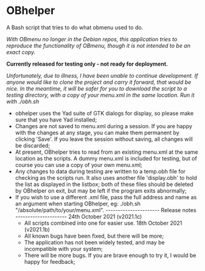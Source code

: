 # OBhelper
A Bash script that tries to do what obmenu used to do.

*With OBmenu no longer in the Debian repos, this application tries to reproduce the functionality of OBmenu, though it is not intended to be an exact copy.*

**Currently released for testing only - not ready for deployment.**

*Unfortunately, due to illness, I have been unable to continue development. If anyone would like to clone the project and carry it forward, that would be nice. In the meantime, it will be safer for you to download the script to a testing directory, with a copy of your menu.xml in the same location. Run it with  ./obh.sh*

* obhelper uses the Yad suite of GTK dialogs for display, so please make sure that you have Yad installed;
*	Changes are not saved to menu.xml during a session. If you are happy with the changes at any stage, you can make them permanent by clicking 'Save'. If you leave the session without saving, all changes will be discarded;
* At present, OBhelper tries to read from an existing menu.xml at the same location as the scripts. A dummy menu.xml is included for testing, but of course you can use a copy of your own menu.xml;
* Any changes to data during testing are written to a temp.obh file for checking as the scripts run. It also uses another file 'display.obh' to hold the list as displayed in the listbox; both of these files should be deleted by OBhelper on exit, but may be left if the program exits abnormally;
* If you wish to use a different .xml file, pass the full address and name as an argument when starting OBhelper, eg: ./obh.sh "/absolute/path/to/your/menu.xml".
---------------------- Release notes ---------------------
24th October 2021 (v2021.1c)
	*	All scripts combined into one for easier use.
18th October 2021 (v2021.1b)
  *  All known bugs have been fixed, but there will be more;
  *  The application has not been widely tested, and may be incompatible with your system;
  *  There will be more bugs. If you are brave enough to try it, I would be happy for feedback;
